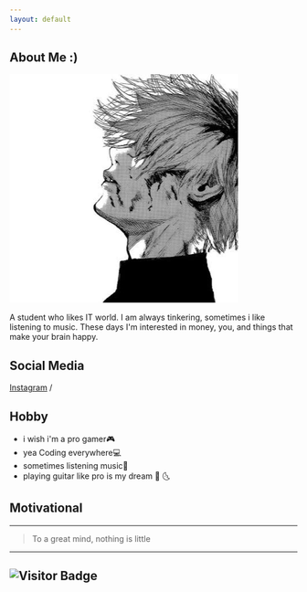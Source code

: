 ```yaml
---
layout: default
---
```


## About Me :)

<img class="profile-picture" src="thismootsga.jpg" alt="gamteng">

A student who likes IT world. I am always tinkering, sometimes i like listening to music. These days I'm interested in money, you, and things that make your brain happy.

## Social Media

[Instagram](http://instagram.com/ryan.frf) / 

<!--
## Project

You can see all project on here [Project](https://github.com/oemzih/about/blob/master/project.md)
-->

## Hobby

 - i wish i'm a pro gamer🎮 
 - yea Coding everywhere💻
 - sometimes listening music🎵
 - playing guitar like pro is my dream 🎸 🌜
 
## Motivational
---

> To a great mind, nothing is little

---
![Visitor Badge](https://visitor-badges.glitch.me?username=thismoots&repo=ga&label=VISITOR&style=social&color=%23457BFF&contentType=svg)
---
